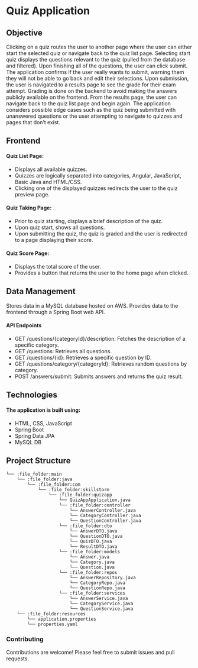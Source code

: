 # Quiz Application
## Objective
Clicking on a quiz routes the user to another page where the user can either start the selected quiz or navigate back to the quiz list page.
Selecting start quiz displays the questions relevant to the quiz (pulled from the database and filtered).
Upon finishing all of the questions, the user can click submit. The application confirms if the user really wants to submit, warning them they will not be able to go back and edit their selections.
Upon submission, the user is navigated to a results page to see the grade for their exam attempt. Grading is done on the backend to avoid making the answers publicly available on the frontend.
From the results page, the user can navigate back to the quiz list page and begin again.
The application considers possible edge cases such as the quiz being submitted with unanswered questions or the user attempting to navigate to quizzes and pages that don’t exist.
## Frontend
#### Quiz List Page:
- Displays all available quizzes.
- Quizzes are logically separated into categories, Angular, JavaScript, Basic Java and HTML/CSS.
- Clicking one of the displayed quizzes redirects the user to the quiz preview page.
#### Quiz Taking Page:
- Prior to quiz starting, displays a brief description of the quiz.
- Upon quiz start, shows all questions.
- Upon submitting the quiz, the quiz is graded and the user is redirected to a page displaying their score.
#### Quiz Score Page:
- Displays the total score of the user.
- Provides a button that returns the user to the home page when clicked.
## Data Management
Stores data in a MySQL database hosted on AWS.
Provides data to the frontend through a Spring Boot web API.
#### API Endpoints
- GET /questions/{categoryId}/description: Fetches the description of a specific category.
- GET /questions: Retrieves all questions.
- GET /questions/{id}: Retrieves a specific question by ID.
- GET /questions/category/{categoryId}: Retrieves random questions by category.
- POST /answers/submit: Submits answers and returns the quiz result.
## Technologies
#### The application is built using:
- HTML, CSS, JavaScript
- Spring Boot
- Spring Data JPA
- MySQL DB
## Project Structure
```
└── :file_folder:main
    └── :file_folder:java
        └── :file_folder:com
            └── :file_folder:skillstorm
                └── :file_folder:quizapp
                    └── QuizAppApplication.java
                    └── :file_folder:controller
                        └── AnswerController.java
                        └── CategoryController.java
                        └── QuestionController.java
                    └── :file_folder:dto
                        └── AnswerDTO.java
                        └── QuestionDTO.java
                        └── QuizDTO.java
                        └── ResultDTO.java
                    └── :file_folder:models
                        └── Answer.java
                        └── Category.java
                        └── Question.java
                    └── :file_folder:repos
                        └── AnswerRepository.java
                        └── CategoryRepo.java
                        └── QuestionRepo.java
                    └── :file_folder:services
                        └── AnswerService.java
                        └── CategoryService.java
                        └── QuestionService.java
    └── :file_folder:resources
        └── application.properties
        └── properties.yaml
```
### Contributing
Contributions are welcome! Please feel free to submit issues and pull requests.
